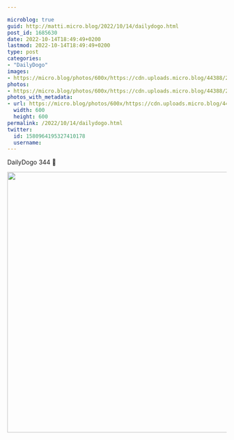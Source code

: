 ```yaml
---

microblog: true
guid: http://matti.micro.blog/2022/10/14/dailydogo.html
post_id: 1685630
date: 2022-10-14T18:49:49+0200
lastmod: 2022-10-14T18:49:49+0200
type: post
categories:
- "DailyDogo"
images:
- https://micro.blog/photos/600x/https://cdn.uploads.micro.blog/44388/2022/07c46f068e.jpg
photos:
- https://micro.blog/photos/600x/https://cdn.uploads.micro.blog/44388/2022/07c46f068e.jpg
photos_with_metadata:
- url: https://micro.blog/photos/600x/https://cdn.uploads.micro.blog/44388/2022/07c46f068e.jpg
  width: 600
  height: 600
permalink: /2022/10/14/dailydogo.html
twitter:
  id: 1580964195327410178
  username:
---
```

DailyDogo 344 🐶

<img src="/media/uploads/2022/07c46f068e.jpg" width="600" height="600" alt="" />
